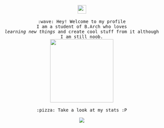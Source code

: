 <p align="center">
  <img src="https://user-images.githubusercontent.com/5679180/79618120-0daffb80-80be-11ea-819e-d2b0fa904d07.gif" width="27px">
  <br><br>
  <samp>
    :wave: Hey! Welcome to my profile
    <br>I am a student of  B.Arch  who loves
      <br><em>learning new things</em> and create cool stuff from it although I am still noob.
    <br>
    <img src="https://i.imgur.com/VP9QIDJ.gif" width="200px" height="200px" align="center">
    <br><br>:pizza: Take a look at my stats :P<br><br>
    <img align="center" src="https://github-readme-stats.vercel.app/api?username=ZunayedDihan&&show_icons=true&&theme=tokyonight" />
  </samp>
</p>

